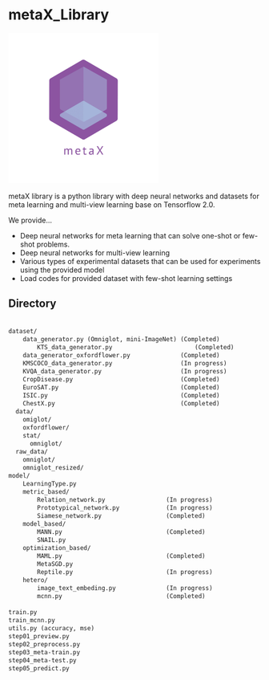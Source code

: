 # metaX_Library
<img src="https://github.com/DGU-AI-LAB/metaX_dev/blob/master/logo_transparent.png" width="300">


metaX library is a python library with deep neural networks and datasets for meta learning and multi-view learning base on Tensorflow 2.0.

We provide...
- Deep neural networks for meta learning that can solve one-shot or few-shot problems.
- Deep neural networks for multi-view learning
- Various types of experimental datasets that can be used for experiments using the provided model 
- Load codes for provided dataset with few-shot learning settings


## Directory
<pre>
<code>
dataset/
	data_generator.py (Omniglot, mini-ImageNet) (Completed)
        KTS_data_generator.py                       (Completed)
	data_generator_oxfordflower.py              (Completed)
	KMSCOCO_data_generator.py                   (In progress)
	KVQA_data_generator.py                      (In progress)
	CropDisease.py                              (Completed)
	EuroSAT.py                                  (Completed)
	ISIC.py                                     (Completed)
 	ChestX.py                                   (Completed)
  data/
    omiglot/
    oxfordflower/
    stat/
      omniglot/
  raw_data/
    omniglot/
    omniglot_resized/
model/
	LearningType.py 
	metric_based/
		Relation_network.py                 (In progress)
		Prototypical_network.py             (In progress)
		Siamese_network.py                  (Completed)
	model_based/
		MANN.py                             (Completed)
		SNAIL.py
	optimization_based/
		MAML.py                             (Completed)
		MetaSGD.py
		Reptile.py                          (In progress)
	hetero/
		image_text_embeding.py              (In progress)
		mcnn.py                             (Completed)

train.py
train_mcnn.py
utils.py (accuracy, mse)
step01_preview.py
step02_preprocess.py
step03_meta-train.py
step04_meta-test.py
step05_predict.py
